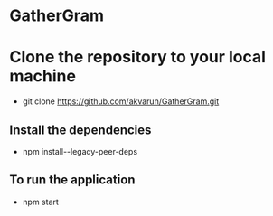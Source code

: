 # GatherGram

# Clone the repository to your local machine 
- git clone https://github.com/akvarun/GatherGram.git
  
## Install the dependencies 
- npm install--legacy-peer-deps

## To run the application 
- npm start
